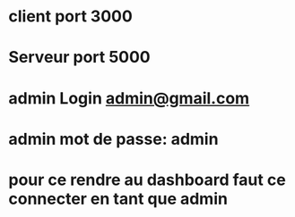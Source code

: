 # client port 3000
# Serveur port 5000

# admin Login admin@gmail.com
# admin mot de passe: admin

# pour ce rendre au dashboard faut ce connecter en tant que admin
